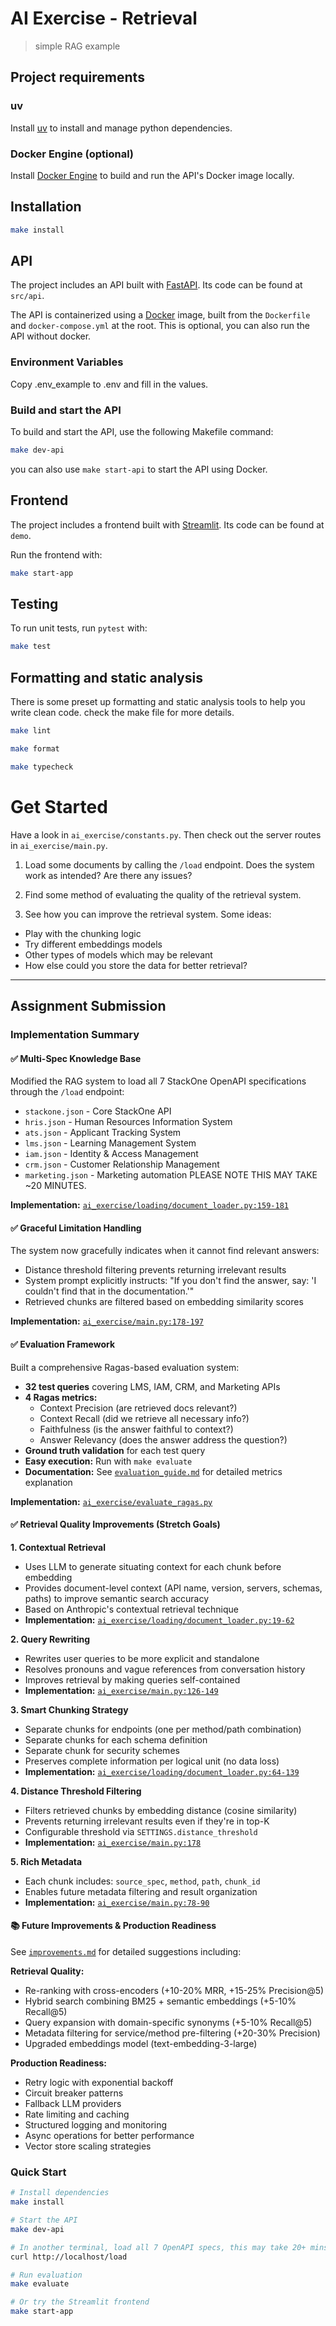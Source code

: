 # AI Exercise - Retrieval

> simple RAG example

## Project requirements

### uv

Install [uv](https://docs.astral.sh/uv/getting-started/installation/) to install and manage python dependencies.

### Docker Engine (optional)

Install [Docker Engine](https://docs.docker.com/engine/install/) to build and run the API's Docker image locally.

## Installation

```bash
make install
```

## API

The project includes an API built with [FastAPI](https://fastapi.tiangolo.com/). Its code can be found at `src/api`.

The API is containerized using a [Docker](https://docs.docker.com/get-started/) image, built from the `Dockerfile` and `docker-compose.yml` at the root. This is optional, you can also run the API without docker.

### Environment Variables

Copy .env_example to .env and fill in the values.

### Build and start the API

To build and start the API, use the following Makefile command:

```bash
make dev-api
```

you can also use `make start-api` to start the API using Docker.

## Frontend

The project includes a frontend built with [Streamlit](https://streamlit.io/). Its code can be found at `demo`.

Run the frontend with:

```bash
make start-app
```

## Testing

To run unit tests, run `pytest` with:

```bash
make test
```

## Formatting and static analysis

There is some preset up formatting and static analysis tools to help you write clean code. check the make file for more details.

```bash
make lint
```

```bash
make format
```

```bash
make typecheck
```

# Get Started

Have a look in `ai_exercise/constants.py`. Then check out the server routes in `ai_exercise/main.py`. 

1. Load some documents by calling the `/load` endpoint. Does the system work as intended? Are there any issues?

2. Find some method of evaluating the quality of the retrieval system.

3. See how you can improve the retrieval system. Some ideas:
- Play with the chunking logic
- Try different embeddings models
- Other types of models which may be relevant
- How else could you store the data for better retrieval?

---

## Assignment Submission

### Implementation Summary

#### ✅ Multi-Spec Knowledge Base
Modified the RAG system to load all 7 StackOne OpenAPI specifications through the `/load` endpoint:
- `stackone.json` - Core StackOne API
- `hris.json` - Human Resources Information System
- `ats.json` - Applicant Tracking System
- `lms.json` - Learning Management System
- `iam.json` - Identity & Access Management
- `crm.json` - Customer Relationship Management
- `marketing.json` - Marketing automation
PLEASE NOTE THIS MAY TAKE ~20 MINUTES.

**Implementation:** [`ai_exercise/loading/document_loader.py:159-181`](ai_exercise/loading/document_loader.py#L159-L181)

#### ✅ Graceful Limitation Handling
The system now gracefully indicates when it cannot find relevant answers:
- Distance threshold filtering prevents returning irrelevant results
- System prompt explicitly instructs: "If you don't find the answer, say: 'I couldn't find that in the documentation.'"
- Retrieved chunks are filtered based on embedding similarity scores

**Implementation:** [`ai_exercise/main.py:178-197`](ai_exercise/main.py#L178-L197)

#### ✅ Evaluation Framework
Built a comprehensive Ragas-based evaluation system:
- **32 test queries** covering LMS, IAM, CRM, and Marketing APIs
- **4 Ragas metrics:**
  - Context Precision (are retrieved docs relevant?)
  - Context Recall (did we retrieve all necessary info?)
  - Faithfulness (is the answer faithful to context?)
  - Answer Relevancy (does the answer address the question?)
- **Ground truth validation** for each test query
- **Easy execution:** Run with `make evaluate`
- **Documentation:** See [`evaluation_guide.md`](evaluation_guide.md) for detailed metrics explanation

**Implementation:** [`ai_exercise/evaluate_ragas.py`](ai_exercise/evaluate_ragas.py)

#### ✅ Retrieval Quality Improvements (Stretch Goals)

**1. Contextual Retrieval**
- Uses LLM to generate situating context for each chunk before embedding
- Provides document-level context (API name, version, servers, schemas, paths) to improve semantic search accuracy
- Based on Anthropic's contextual retrieval technique
- **Implementation:** [`ai_exercise/loading/document_loader.py:19-62`](ai_exercise/loading/document_loader.py#L19-L62)

**2. Query Rewriting**
- Rewrites user queries to be more explicit and standalone
- Resolves pronouns and vague references from conversation history
- Improves retrieval by making queries self-contained
- **Implementation:** [`ai_exercise/main.py:126-149`](ai_exercise/main.py#L126-L149)

**3. Smart Chunking Strategy**
- Separate chunks for endpoints (one per method/path combination)
- Separate chunks for each schema definition
- Separate chunk for security schemes
- Preserves complete information per logical unit (no data loss)
- **Implementation:** [`ai_exercise/loading/document_loader.py:64-139`](ai_exercise/loading/document_loader.py#L64-L139)

**4. Distance Threshold Filtering**
- Filters retrieved chunks by embedding distance (cosine similarity)
- Prevents returning irrelevant results even if they're in top-K
- Configurable threshold via `SETTINGS.distance_threshold`
- **Implementation:** [`ai_exercise/main.py:178`](ai_exercise/main.py#L178)

**5. Rich Metadata**
- Each chunk includes: `source_spec`, `method`, `path`, `chunk_id`
- Enables future metadata filtering and result organization
- **Implementation:** [`ai_exercise/main.py:78-90`](ai_exercise/main.py#L78-L90)

#### 📚 Future Improvements & Production Readiness
See [`improvements.md`](improvements.md) for detailed suggestions including:

**Retrieval Quality:**
- Re-ranking with cross-encoders (+10-20% MRR, +15-25% Precision@5)
- Hybrid search combining BM25 + semantic embeddings (+5-10% Recall@5)
- Query expansion with domain-specific synonyms (+5-10% Recall@5)
- Metadata filtering for service/method pre-filtering (+20-30% Precision)
- Upgraded embeddings model (text-embedding-3-large)

**Production Readiness:**
- Retry logic with exponential backoff
- Circuit breaker patterns
- Fallback LLM providers
- Rate limiting and caching
- Structured logging and monitoring
- Async operations for better performance
- Vector store scaling strategies

### Quick Start

```bash
# Install dependencies
make install

# Start the API
make dev-api

# In another terminal, load all 7 OpenAPI specs, this may take 20+ mins
curl http://localhost/load

# Run evaluation
make evaluate

# Or try the Streamlit frontend
make start-app
```